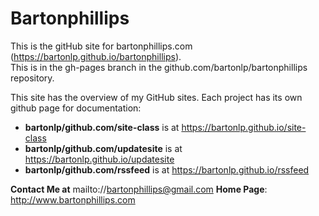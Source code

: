 # Bartonphillips
This is the gitHub site for bartonphillips.com (https://bartonlp.github.io/bartonphillips).  
This is in the gh-pages branch in the github.com/bartonlp/bartonphillips repository.

This site has the overview of my GitHub sites. Each project has its own github page for documentation:
* **bartonlp/github.com/site-class** is at https://bartonlp.github.io/site-class
* **bartonlp/github.com/updatesite** is at https://bartonlp.github.io/updatesite
* **bartonlp/github.com/rssfeed** is at https://bartonlp.github.io/rssfeed

**Contact Me at** mailto://bartonphillips@gmail.com
**Home Page**: http://www.bartonphillips.com
